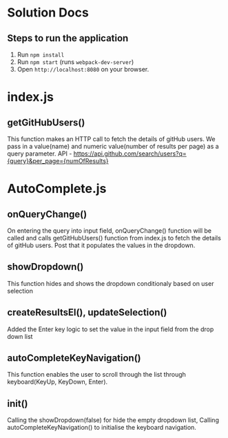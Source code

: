 # Solution Docs

## Steps to run the application

1. Run `npm install`
2. Run `npm start` (runs `webpack-dev-server`)
3. Open `http://localhost:8080` on your browser.

# index.js
## getGitHubUsers()
This function makes an HTTP call to fetch the details of gitHub users. We pass in a value(name) and numeric value(number of results per page) as a query parameter.
API - https://api.github.com/search/users?q={query}&per_page={numOfResults}

# AutoComplete.js

## onQueryChange()
On entering the query into input field, onQueryChange() function will be called and calls getGitHubUsers() function from index.js to fetch the details of gitHub users.
Post that it populates the values in the dropdown.

## showDropdown()
This function hides and shows the dropdown conditionaly based on user selection

## createResultsEl(), updateSelection()
Added the Enter key logic to set the value in the input field from the drop down list

## autoCompleteKeyNavigation()
This function enables the user to scroll through the list through keyboard(KeyUp, KeyDown, Enter). 

## init()
Calling the showDropdown(false) for hide the empty dropdown list,
Calling autoCompleteKeyNavigation() to initialise the keyboard navigation.
